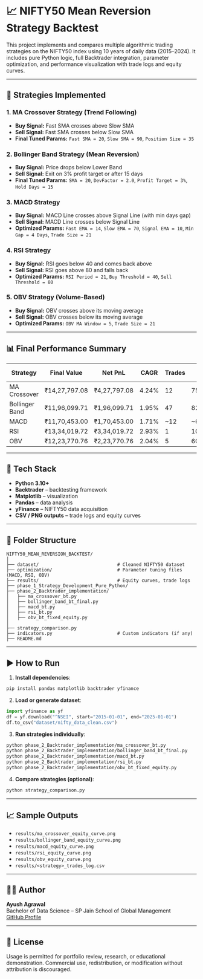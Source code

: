 
# 📈 NIFTY50 Mean Reversion Strategy Backtest

This project implements and compares multiple algorithmic trading strategies on the NIFTY50 index using 10 years of daily data (2015–2024). It includes pure Python logic, full Backtrader integration, parameter optimization, and performance visualization with trade logs and equity curves.

---

## 🚀 Strategies Implemented

### 1. MA Crossover Strategy (Trend Following)
- **Buy Signal:** Fast SMA crosses above Slow SMA
- **Sell Signal:** Fast SMA crosses below Slow SMA
- **Final Tuned Params:** `Fast SMA = 20`, `Slow SMA = 90`, `Position Size = 35`

### 2. Bollinger Band Strategy (Mean Reversion)
- **Buy Signal:** Price drops below Lower Band
- **Sell Signal:** Exit on 3% profit target or after 15 days
- **Final Tuned Params:** `SMA = 20`, `DevFactor = 2.0`, `Profit Target = 3%`, `Hold Days = 15`

### 3. MACD Strategy
- **Buy Signal:** MACD Line crosses above Signal Line (with min days gap)
- **Sell Signal:** MACD Line crosses below Signal Line
- **Optimized Params:** `Fast EMA = 14`, `Slow EMA = 70`, `Signal EMA = 10`, `Min Gap = 4 Days`, `Trade Size = 21`

### 4. RSI Strategy
- **Buy Signal:** RSI goes below 40 and comes back above
- **Sell Signal:** RSI goes above 80 and falls back
- **Optimized Params:** `RSI Period = 21`, `Buy Threshold = 40`, `Sell Threshold = 80`

### 5. OBV Strategy (Volume-Based)
- **Buy Signal:** OBV crosses above its moving average
- **Sell Signal:** OBV crosses below its moving average
- **Optimized Params:** `OBV MA Window = 5`, `Trade Size = 21`

---

## 📊 Final Performance Summary

| Strategy         | Final Value     | Net PnL        | CAGR   | Trades | Win Rate |
|------------------|------------------|----------------|--------|--------|----------|
| MA Crossover     | ₹14,27,797.08    | ₹4,27,797.08   | 4.24%  | 12     | 75.00%   |
| Bollinger Band   | ₹11,96,099.71    | ₹1,96,099.71   | 1.95%  | 47     | 82.98%   |
| MACD             | ₹11,70,453.00    | ₹1,70,453.00   | 1.71%  | ~12    | ~66%     |
| RSI              | ₹13,34,019.72    | ₹3,34,019.72   | 2.93%  | 1      | 100.0%   |
| OBV              | ₹12,23,770.76    | ₹2,23,770.76   | 2.04%  | 5      | 60.0%    |

---

## 🧰 Tech Stack

- **Python 3.10+**
- **Backtrader** – backtesting framework
- **Matplotlib** – visualization
- **Pandas** – data analysis
- **yFinance** – NIFTY50 data acquisition
- **CSV / PNG outputs** – trade logs and equity curves

---

## 📂 Folder Structure

```
NIFTY50_MEAN_REVERSION_BACKTEST/
│
├── dataset/                             # Cleaned NIFTY50 dataset
├── optimization/                        # Parameter tuning files (MACD, RSI, OBV)
├── results/                             # Equity curves, trade logs
├── phase_1_Strategy_Development_Pure_Python/
├── phase_2_Backtrader_implementation/
│   ├── ma_crossover_bt.py
│   ├── bollinger_band_bt_final.py
│   ├── macd_bt.py
│   ├── rsi_bt.py
│   ├── obv_bt_fixed_equity.py
│
├── strategy_comparison.py
├── indicators.py                        # Custom indicators (if any)
├── README.md
```

---

## ▶️ How to Run

1. **Install dependencies**:
```bash
pip install pandas matplotlib backtrader yfinance
```

2. **Load or generate dataset**:
```python
import yfinance as yf
df = yf.download("^NSEI", start="2015-01-01", end="2025-01-01")
df.to_csv("dataset/nifty_data_clean.csv")
```

3. **Run strategies individually**:
```bash
python phase_2_Backtrader_implementation/ma_crossover_bt.py
python phase_2_Backtrader_implementation/bollinger_band_bt_final.py
python phase_2_Backtrader_implementation/macd_bt.py
python phase_2_Backtrader_implementation/rsi_bt.py
python phase_2_Backtrader_implementation/obv_bt_fixed_equity.py
```

4. **Compare strategies (optional)**:
```bash
python strategy_comparison.py
```

---

## 📈 Sample Outputs

- `results/ma_crossover_equity_curve.png`
- `results/bollinger_band_equity_curve.png`
- `results/macd_equity_curve.png`
- `results/rsi_equity_curve.png`
- `results/obv_equity_curve.png`
- `results/<strategy>_trades_log.csv`

---

## 👨‍💻 Author

**Ayush Agrawal**  
Bachelor of Data Science – SP Jain School of Global Management  
[GitHub Profile](https://github.com/agrawalayush730)

---

## 📎 License

Usage is permitted for portfolio review, research, or educational demonstration.
Commercial use, redistribution, or modification without attribution is discouraged.